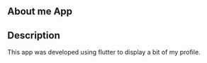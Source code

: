 ## About me App
## Description
This app was developed using flutter to display a bit of my profile.
